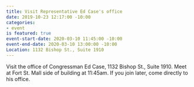 ```yaml
---
title: Visit Representative Ed Case's office
date: 2019-10-23 12:17:00 -10:00
categories:
- event
is featured: true
event-start-date: 2020-03-10 11:45:00 -10:00
event-end-date: 2020-03-10 13:00:00 -10:00
Location: 1132 Bishop St., Suite 1910
---
```


Visit the office of Congressman Ed Case,  1132 Bishop St., Suite 1910.  Meet at Fort St. Mall side of building at 11:45am.  If you join later, come directly to his office.